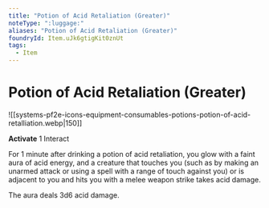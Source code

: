 ```yaml
---
title: "Potion of Acid Retaliation (Greater)"
noteType: ":luggage:"
aliases: "Potion of Acid Retaliation (Greater)"
foundryId: Item.uJk6gtigKit0znUt
tags:
  - Item
---
```


# Potion of Acid Retaliation (Greater)
![[systems-pf2e-icons-equipment-consumables-potions-potion-of-acid-retalliation.webp|150]]

**Activate** 1 Interact

For 1 minute after drinking a potion of acid retaliation, you glow with a faint aura of acid energy, and a creature that touches you (such as by making an unarmed attack or using a spell with a range of touch against you) or is adjacent to you and hits you with a melee weapon strike takes acid damage.

The aura deals 3d6 acid damage.
